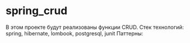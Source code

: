# spring_crud
В этом проекте будут реализованы функции CRUD.
Стек технологий: spring, hibernate, lombook, postgresql, junit
Паттерны:
